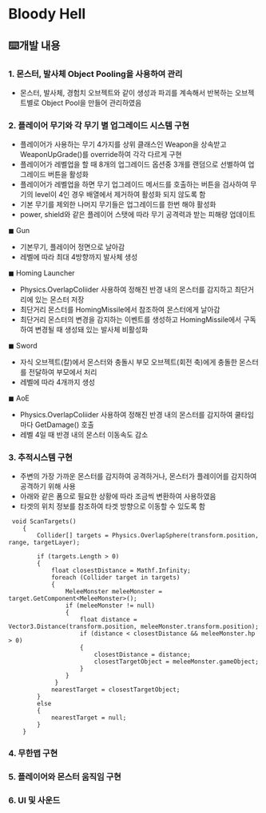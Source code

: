 # Bloody Hell
## ⌨️개발 내용

### 1. 몬스터, 발사체 Object Pooling을 사용하여 관리
- 몬스터, 발사체, 경험치 오브젝트와 같이 생성과 파괴를 계속해서 반복하는 오브젝트별로 Object Pool을 만들어 관리하였음
  
### 2. 플레이어 무기와 각 무기 별 업그레이드 시스템 구현
- 플레이어가 사용하는 무기 4가지를 상위 클래스인 Weapon을 상속받고 WeaponUpGrade()를 override하여 각각 다르게 구현
- 플레이어가 레벨업을 할 때 8개의 업그레이드 옵션중 3개를 랜덤으로 선별하여 업그레이드 버튼을 활성화
- 플레이어가 레벨업을 하면 무기 업그레이드 메서드를 호출하는 버튼을 검사하여 무기의 level이 4인 경우 배열에서 제거하여 활성화 되지 않도록 함
- 기본 무기를 제외한 나머지 무기들은 업그레이드를 한번 해야 활성화
- power, shield와 같은 플레이어 스탯에 따라 무기 공격력과 받는 피해량 업데이트
  
◼ Gun
  - 기본무기, 플레이어 정면으로 날아감
  - 레벨에 따라 최대 4방향까지 발사체 생성
    
◼ Homing Launcher
  - Physics.OverlapColiider 사용하여 정해진 반경 내의 몬스터를 감지하고 최단거리에 있는 몬스터 저장
  - 최단거리 몬스터를 HomingMissile에서 참조하여 몬스터에게 날아감
  - 최단거리 몬스터의 변경을 감지하는 이벤트를 생성하고 HomingMissile에서 구독하여 변경될 때 생성돼 있는 발사체 비활성화
    
◼ Sword
  - 자식 오브젝트(칼)에서 몬스터와 충돌시 부모 오브젝트(회전 축)에게 충돌한 몬스터를 전달하여 부모에서 처리
  - 레벨에 따라 4개까지 생성
    
 ◼ AoE
  - Physics.OverlapColiider 사용하여 정해진 반경 내의 몬스터를 감지하여 쿨타임 마다 GetDamage() 호출
  - 레벨 4일 때 반경 내의 몬스터 이동속도 감소
    
### 3. 추적시스템 구현
- 주변의 가장 가까운 몬스터를 감지하여 공격하거나, 몬스터가 플레이어를 감지하여 공격하기 위해 사용
- 아래와 같은 폼으로 필요한 상황에 따라 조금씩 변환하여 사용하였음
- 타겟의 위치 정보를 참조하여 타겟 방향으로 이동할 수 있도록 함
```
 void ScanTargets()
    {
        Collider[] targets = Physics.OverlapSphere(transform.position, range, targetLayer);

        if (targets.Length > 0)
        {
            float closestDistance = Mathf.Infinity;
            foreach (Collider target in targets)
            {
                MeleeMonster meleeMonster = target.GetComponent<MeleeMonster>();
                if (meleeMonster != null)
                {
                    float distance = Vector3.Distance(transform.position, meleeMonster.transform.position);
                    if (distance < closestDistance && meleeMonster.hp > 0)
                    {
                        closestDistance = distance;
                        closestTargetObject = meleeMonster.gameObject;
                    }
                }
             }
            nearestTarget = closestTargetObject;
        }
        else
        {
            nearestTarget = null;
        }
    }
```
### 4. 무한맵 구현
### 5. 플레이어와 몬스터 움직임 구현
### 6. UI 및 사운드
